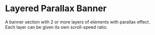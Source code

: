 # Layered Parallax Banner

A banner section with 2 or more layers of elements with parallax effect. Each layer can be given its own scroll-speed ratio.